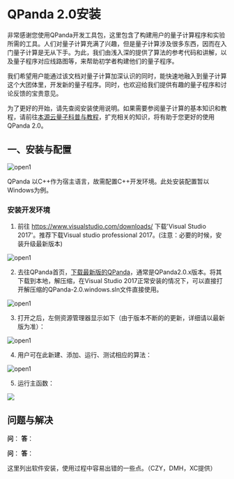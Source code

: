 

# QPanda 2.0安装

非常感谢您使用QPanda开发工具包，这里包含了构建用户的量子计算程序和实验所需的工具。人们对量子计算充满了兴趣，但是量子计算涉及很多东西，因而在入门量子计算是无从下手。为此，我们由浅入深的提供了算法的参考代码和讲解，以及量子程序对应线路图等，来帮助初学者构建他们的量子程序。

我们希望用户能通过该文档对量子计算加深认识的同时，能快速地融入到量子计算这个大团体里，开发新的量子程序。同时，也欢迎给我们提供有趣的量子程序和讨论反馈的宝贵意见。

为了更好的开始，请先查阅安装使用说明。如果需要参阅量子计算的基本知识和教程，请前往[本源云量子科普与教程](http://intro.qubitonline.cn/)，扩充相关的知识，将有助于您更好的使用QPanda 2.0。


## 一、安装与配置


![open1](https://images-cdn.shimo.im/iUqK7IULIWA1qdl2/image.png)



QPanda 以C++作为宿主语言，故需配置C++开发环境。此处安装配置暂以Windows为例。

### 安装开发环境

1.   前往 <https://www.visualstudio.com/downloads/> 下载'Visual Studio 2017'。推荐下载Visual studio professional 2017。(注意：必要的时候，安装升级最新版本)

![open1](https://images-cdn.shimo.im/yo5vGJkYE3opKf9v/image.png)




2.  去往QPanda首页，[下载最新版的QPanda](http://www.originqc.com.cn/QPanda/download.html)，通常是QPanda2.0.x版本。将其下载到本地，解压缩，在Visual Studio 2017正常安装的情况下，可以直接打开解压缩的QPanda-2.0.windows.sln文件直接使用。


![open1](https://images-cdn.shimo.im/Csf0HvzEsK0nBB3C/image.png)


3.  打开之后，左侧资源管理器显示如下（由于版本不断的的更新，详细请以最新版为准）：



![open1](https://images-cdn.shimo.im/CDSNftltaogDWOJp/image.png)


4.  用户可在此新建、添加、运行、测试相应的算法：

![open1](https://images-cdn.shimo.im/qW3tYGRgsMwfhjxc/image.png)


5. 运行主函数：


 ![](https://images-cdn.shimo.im/5XsVfOvyZHomoYea/image.png)

## 问题与解决

**问**：
**答**：

**问**：
**答**：

这里列出软件安装，使用过程中容易出错的一些点。（CZY，DMH，XC提供）
